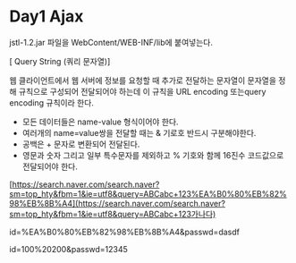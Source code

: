 # Day1 Ajax

jstl-1.2.jar 파일을 WebContent/WEB-INF/lib에 붙여넣는다.

[ Query String (쿼리 문자열)]

웹 클라이언트에서 웹 서버에 정보를 요청할 때 추가로 전달하는 문자열이 문자열을 정해 규칙으로 구성되어 전달되어야 하는데 이 규칙을 URL encoding 또는query encoding 규칙이라 한다.

- 모든 데이터들은 name-value 형식이어야 한다.
- 여러개의 name=value쌍을 전달할 때는 & 기로호 반드시 구분해야한다.
- 공백은 + 문자로 변환되어 전달된다.
- 영문과 숫자 그리고 일부 특수문자를 제외하고 % 기호와 함께 16진수 코드값으로 전달되어야 한다.



[https://search.naver.com/search.naver?sm=top_hty&fbm=1&ie=utf8&query=ABCabc+123%EA%B0%80%EB%82%98%EB%8B%A4](https://search.naver.com/search.naver?sm=top_hty&fbm=1&ie=utf8&query=ABCabc+123가나다)

id=%EA%B0%80%EB%82%98%EB%8B%A4&passwd=dasdf

id=100%20200&passwd=12345





